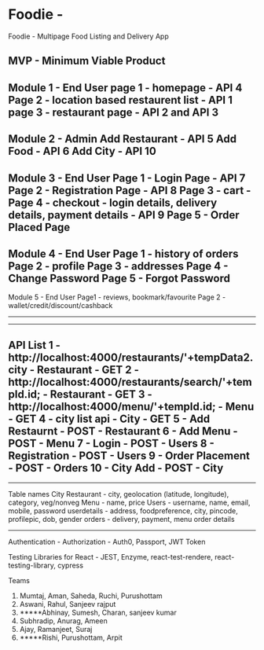 # Foodie - 

Foodie - Multipage Food Listing and Delivery App



MVP - Minimum Viable Product
------------------------------------------------------------
Module 1 - End User
page 1 - homepage - API 4
Page 2 - location based restaurent list - API 1
page 3 - restaurant page - API 2 and API 3
------------------------------------------------------------


Module 2 - Admin
Add Restaurant - API 5
Add Food - API 6
Add City - API 10
------------------------------------------------------------
Module 3 - End User
Page 1 - Login Page - API 7
Page 2 - Registration Page - API 8
Page 3 - cart - 
Page 4 - checkout - login details, delivery details, payment details - API 9
Page 5 - Order Placed Page
------------------------------------------------------------
Module 4 - End User
Page 1 - history of orders
Page 2 - profile
Page 3 - addresses
Page 4 - Change Password
Page 5 - Forgot Password
------------------------------------------------------------

Module 5 - End User
Page1 - reviews, bookmark/favourite
Page 2 - wallet/credit/discount/cashback


-----------------------------------------------------------
-----------------------------------------------------------
API List
1 - http://localhost:4000/restaurants/'+tempData2.city - Restaurant - GET
2 - http://localhost:4000/restaurants/search/'+tempId.id; - Restaurant - GET
3 - http://localhost:4000/menu/'+tempId.id; - Menu - GET
4 - city list api - City - GET
5 - Add Restaurnt - POST - Restaurant
6 - Add Menu - POST - Menu
7 - Login - POST - Users
8 - Registration - POST - Users
9 - Order Placement - POST - Orders
10 - City Add - POST - City
-----------------------------------------------------------
-----------------------------------------------------------
Table names
City
Restaurant - city, geolocation (latitude, longitude), category, veg/nonveg
Menu - name, price
Users - username, name, email, mobile, password
userdetails - address, foodpreference, city, pincode, profilepic, dob, gender
orders - delivery, payment, menu
order details


------------------------------------------------------------


Authentication - 
Authorization - Auth0, Passport, JWT Token



Testing Libraries for React - JEST, Enzyme, react-test-rendere, react-testing-library, cypress












Teams
1) Mumtaj, Aman, Saheda, Ruchi, Purushottam
2) Aswani, Rahul, Sanjeev rajput
3) *****Abhinay, Sumesh, Charan, sanjeev kumar
4) Subhradip, Anurag, Ameen
5) Ajay, Ramanjeet, Suraj
6) *****Rishi, Purushottam, Arpit